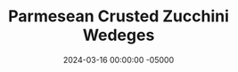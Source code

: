 ---
layout: post
title:  "Parmesean Crusted Zucchini Wedeges"
date:   2024-03-16 00:00:00 -05000
categories: 
- Recipes
- Finger Foods
permalink: /recipes/zucchini-wedges
image: /assets/Food/Finger Food/Zucchini/zucchini-cover.jpg
ing: zucchini-ing
facts: zucchini-facts
section1: 
start2: 
section2: 
start3: 
section3: 
start4: 
section4: 
start5: 
section5: 
Prep: 20
Rest: 
Cook: 8
Source1: https://confessionsofafitfoodie.com/air-fryer-zucchini/#recipe
Source2: 
whisk: https://s.samsungfood.com/xQ0gi
tags: 
- zucchini
- squash
- parmesean
- cheese
- grated cheese
- thyme
- basil
- gluten free
- vic
Description: This is something I've wanted to try ever since getting an air fryer, and I'm finally getting around to it. Zucchini cut into fries, and breaded with parmesan cheese (they're gluten free!). Healthy, delicious, and easy
Instructions: 
- Preheat your air fryer to 400F<br><br>

- Wash your zucchini, and cut into wedges. Add the zucchini to a strainer with salt. Mix, and let sit for about 10 minutes to draw out excess moisture. Transfer to a bowl<br><br>

- Toss the zucchini in a light coating of olive oil. Add in the grated cheese and seasonings (basil, thyme, garlic, onion, pepper, and salt). Coat all the fries in the breading<br><br>
- <center><img src="/assets/Food/Meatless/Zucchini/zucchini-3.jpg" alt="" class="instruction-image"></center><br>

- Arrange fries in a single layer in your air fryer basket. You may have to do multiple batches if everything doesn't fit<br><br>

- Lightly spray the tops with oil, and air fry at 400F for 8-10 minutes, or until the cheese is crispy and the zucchini is tender<br><br>
- <center><img src="/assets/Food/Meatless/Zucchini/zucchini-5.jpg" alt="" class="instruction-image"></center>
---